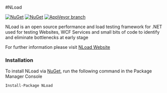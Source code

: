 #NLoad

[![NuGet](https://img.shields.io/nuget/dt/NLoad.svg?style=flat-square)](https://www.nuget.org/packages/NLoad)
[![NuGet](https://img.shields.io/nuget/v/NLoad.svg?style=flat-square)](https://www.nuget.org/packages/NLoad)
[![AppVeyor branch](https://img.shields.io/appveyor/ci/AlonAmsalem/nload/master.svg?style=flat-square)](https://ci.appveyor.com/project/AlonAmsalem/nload/branch/master)

NLoad is an open source performance and load testing framework for .NET used for testing Websites, WCF Services and small bits of code to identify and eliminate bottlenecks at early stage

For further information please visit [NLoad Website](http://www.NLoad.io)

### Installation
To install NLoad via [NuGet](http://www.nuget.org/packages/NLoad), run the following command in the Package Manager Console
```
Install-Package NLoad
```
